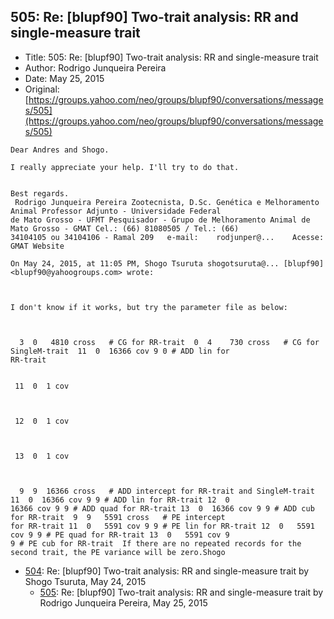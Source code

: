 ## 505: Re: [blupf90] Two-trait analysis: RR and single-measure trait

- Title: 505: Re: [blupf90] Two-trait analysis: RR and single-measure trait
- Author: Rodrigo Junqueira Pereira
- Date: May 25, 2015
- Original: [https://groups.yahoo.com/neo/groups/blupf90/conversations/messages/505](https://groups.yahoo.com/neo/groups/blupf90/conversations/messages/505)

```
Dear Andres and Shogo.

I really appreciate your help. I'll try to do that.


Best regards.
 Rodrigo Junqueira Pereira Zootecnista, D.Sc. Genética e Melhoramento Animal Professor Adjunto - Universidade Federal
de Mato Grosso - UFMT Pesquisador - Grupo de Melhoramento Animal de Mato Grosso - GMAT Cel.: (66) 81080505 / Tel.: (66)
34104105 ou 34104106 - Ramal 209   e-mail:    rodjunper@...    Acesse:	 GMAT Website 

On May 24, 2015, at 11:05 PM, Shogo Tsuruta shogotsuruta@... [blupf90] <blupf90@yahoogroups.com> wrote:



I don't know if it works, but try the parameter file as below:



  3  0	 4810 cross   # CG for RR-trait  0  4	 730 cross   # CG for SingleM-trait  11  0  16366 cov 9 0 # ADD lin for
RR-trait


 11  0	1 cov



 12  0	1 cov



 13  0	1 cov



  9  9	16366 cross   # ADD intercept for RR-trait and SingleM-trait 11  0  16366 cov 9 9 # ADD lin for RR-trait 12  0 
16366 cov 9 9 # ADD quad for RR-trait 13  0  16366 cov 9 9 # ADD cub for RR-trait  9  9   5591 cross   # PE intercept
for RR-trait 11  0   5591 cov 9 9 # PE lin for RR-trait 12  0	5591 cov 9 9 # PE quad for RR-trait 13	0   5591 cov 9
9 # PE cub for RR-trait  If there are no repeated records for the second trait, the PE variance will be zero.Shogo
```

- [504](0504.md): Re: [blupf90] Two-trait analysis: RR and single-measure trait by Shogo Tsuruta, May 24, 2015
    - [505](0505.md): Re: [blupf90] Two-trait analysis: RR and single-measure trait by Rodrigo Junqueira Pereira, May 25, 2015
